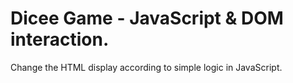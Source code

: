 # Dicee Game - JavaScript & DOM interaction.

Change the HTML display according to simple logic in JavaScript.
